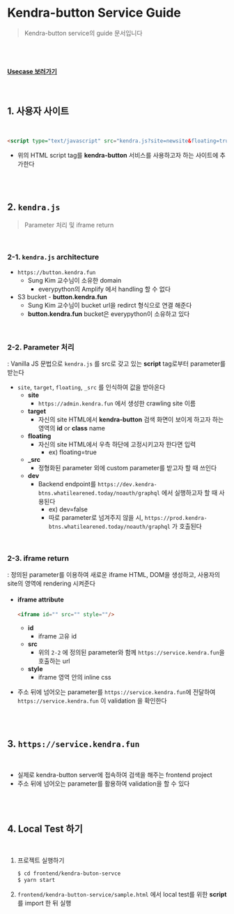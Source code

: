 # Kendra-button Service Guide

> Kendra-button service의 guide 문서입니다

<br>

<br>

#### [Usecase 보러가기](../../draw/usecase.drawio.svg)

<br>


## 1. 사용자 사이트

<br>

```html
<script type="text/javascript" src="kendra.js?site=newsite&floating=true" defer></script>
```

- 위의 HTML script tag를 **kendra-button** 서비스를 사용하고자 하는 사이트에 추가한다

<br>
<br>

## 2. `kendra.js` 

>Parameter 처리 및 iframe return

<br>


### 2-1. `kendra.js` architecture

- `https://button.kendra.fun`
  - Sung Kim 교수님이 소유한 domain
    - everypython의 Amplify 에서 handling 할 수 없다
- S3 bucket - **button.kendra.fun**
  - Sung Kim 교수님이 bucket url을 redirct 형식으로 연결 해준다
  - **button.kendra.fun** bucket은 everypython이 소유하고 있다

<br>

### 2-2. Parameter 처리

: Vanilla JS 문법으로 `kendra.js` 를 src로 갖고 있는 **script** tag로부터 parameter를 받는다

- `site`, `target`, `floating`, `_src` 를 인식하여 값을 받아온다
  - **site**
    - `https://admin.kendra.fun` 에서 생성한 crawling site 이름
  - **target**
    - 자신의 site HTML에서 **kendra-button** 검색 화면이 보이게 하고자 하는 영역의 **id** or **class** name
  - **floating**
    - 자신의 site HTML에서 우측 하단에 고정시키고자 한다면 입력
      - ex) floating=true
  - **_src**
    - 정형화된 parameter 외에 custom parameter를 받고자 할 때 쓰인다
  - **dev**
    - Backend endpoint를 `https://dev.kendra-btns.whatilearened.today/noauth/graphql` 에서 실행하고자 할 때 사용된다
      - ex) dev=false
      - 따로 parameter로 넘겨주지 않을 시, `https://prod.kendra-btns.whatilearened.today/noauth/graphql` 가 호출된다

<br>

### 2-3. iframe return

: 정의된 parameter를 이용하여 새로운 iframe HTML, DOM을 생성하고, 사용자의 site의 영역에 rendering 시켜준다

- #### iframe attribute

    ```html
    <iframe id="" src="" style=""/>
    ```

  - **id**
    - iframe 고유 id
  - **src**
    - 위의 `2-2` 에 정의된 parameter와 함께 `https://service.kendra.fun`을 호출하는 url
  - **style**
    - iframe 영역 안의 inline css
- 주소 뒤에 넘어오는 parameter를 `https://service.kendra.fun`에 전달하여 `https://service.kendra.fun` 이 validation 을 확인한다

<br>
<br>

## 3. `https://service.kendra.fun`

<br>

- 실제로 kendra-button server에 접속하여 검색을 해주는 frontend project
- 주소 뒤에 넘어오는 parameter를 활용하여 validation을 할 수 있다

<br>
<br>

## 4. Local Test 하기
<br>

1. 프로젝트 실행하기
   ```bash
   $ cd frontend/kendra-buton-servce
   $ yarn start
   ```

2. `frontend/kendra-button-service/sample.html` 에서 local test를 위한 **script** 를 import 한 뒤 실행